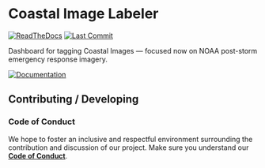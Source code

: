 # Coastal Image Labeler

[![ReadTheDocs](https://readthedocs.org/projects/psi-dashboard/badge/?version=latest)](
https://psi-dashboard.readthedocs.io/en/latest/)
[![Last Commit](https://img.shields.io/github/last-commit/UNCG-DAISY/Coastal-Image-Labeler)](
https://github.com/UNCG-DAISY/Coastal-Image-Labeler/commits/master)

Dashboard for tagging Coastal Images — focused now on NOAA post-storm emergency response imagery.

[![Documentation](https://img.shields.io/badge/Documentation-Click%20Me-brightgreen)](
https://psi-dashboard.readthedocs.io/en/latest/)

## Contributing / Developing

### Code of Conduct

We hope to foster an inclusive and respectful environment surrounding the contribution and discussion of our project.
Make sure you understand our [**Code of Conduct**](https://psi-dashboard.readthedocs.io/en/latest/code_of_conduct/).

